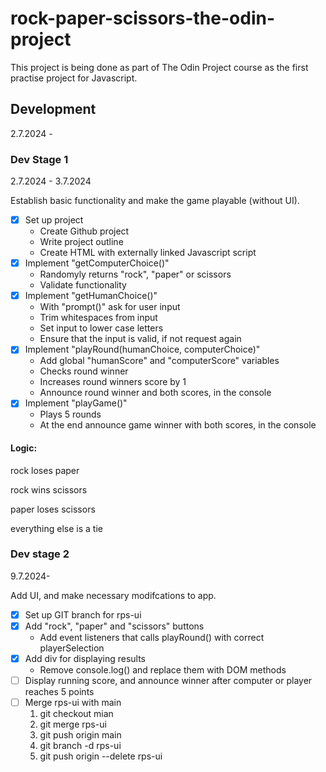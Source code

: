 # rock-paper-scissors-the-odin-project
This project is being done as part of The Odin Project course as the first practise project for Javascript.

## Development
2.7.2024 - 

### Dev Stage 1
2.7.2024 - 3.7.2024

Establish basic functionality and make the game playable (without UI).
- [x] Set up project
    - Create Github project
    - Write project outline
    - Create HTML with externally linked Javascript script
- [x] Implement "getComputerChoice()"
    - Randomyly returns "rock", "paper" or scissors
    - Validate functionality
- [x] Implement "getHumanChoice()"
    - With "prompt()" ask for user input
    - Trim whitespaces from input
    - Set input to lower case letters
    - Ensure that the input is valid, if not request again
- [x] Implement "playRound(humanChoice, computerChoice)"
    - Add global "humanScore" and "computerScore" variables
    - Checks round winner
    - Increases round winners score by 1
    - Announce round winner and both scores, in the console
- [x] Implement "playGame()"
    - Plays 5 rounds
    - At the end announce game winner with both scores, in the console


#### Logic:

rock loses paper

rock wins scissors

paper loses scissors

everything else is a tie

### Dev stage 2
9.7.2024-

Add UI, and make necessary modifcations to app.
- [x] Set up GIT branch for rps-ui
- [x] Add "rock", "paper" and "scissors" buttons
    - Add event listeners that calls playRound() with correct playerSelection
- [x] Add div for displaying results
    - Remove console.log() and replace them with DOM methods
- [ ] Display running score, and announce winner after computer or player reaches 5 points
- [ ] Merge rps-ui with main
    1. git checkout mian
    2. git merge rps-ui
    3. git push origin main
    4. git branch -d rps-ui
    5. git push origin --delete rps-ui